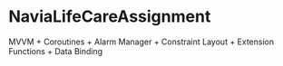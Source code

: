 # NaviaLifeCareAssignment

MVVM + Coroutines + Alarm Manager + Constraint Layout + Extension Functions + Data Binding

